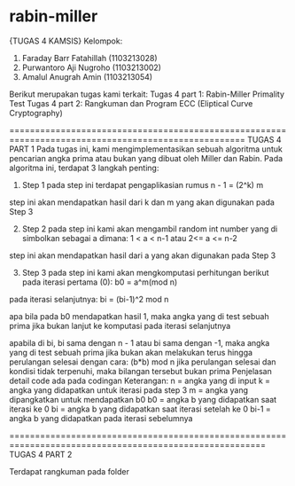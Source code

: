 # rabin-miller
{TUGAS 4 KAMSIS}
Kelompok:
1. Faraday Barr Fatahillah (1103213028)
2. Purwantoro Aji Nugroho (1103213002)
3. Amalul Anugrah Amin (1103213054)

Berikut merupakan tugas kami terkait:
Tugas 4 part 1: Rabin-Miller Primality Test
Tugas 4 part 2: Rangkuman dan Program ECC (Eliptical Curve Cryptography)

====================================================================================================
TUGAS 4 PART 1
Pada tugas ini, kami mengimplementasikan sebuah algoritma untuk pencarian angka prima atau bukan
yang dibuat oleh Miller dan Rabin. Pada algoritma ini, terdapat 3 langkah penting:

1. Step 1
pada step ini terdapat pengaplikasian rumus
n - 1 = (2^k) m

step ini akan mendapatkan hasil dari k dan m yang akan digunakan pada Step 3

2. Step 2
pada step ini kami akan mengambil random int number yang di simbolkan sebagai a dimana:
1 < a < n-1 atau 2<= a <= n-2

step ini akan mendapatkan hasil dari a yang akan digunakan pada Step 3

3. Step 3
pada step ini kami akan mengkomputasi perhitungan berikut
pada iterasi pertama (0):
b0 = a^m(mod n)

pada iterasi selanjutnya:
bi = (bi-1)^2 mod n

apa bila pada b0 mendapatkan hasil 1, maka angka yang di test sebuah prima
jika bukan lanjut ke komputasi pada iterasi selanjutnya

apabila di bi, bi sama dengan n - 1 atau bi sama dengan -1, maka angka yang di test sebuah prima
jika bukan akan melakukan terus hingga perulangan selesai dengan cara:
(b*b) mod n
jika perulangan selesai dan kondisi tidak terpenuhi, maka bilangan tersebut bukan prima
Penjelasan detail code ada pada codingan
Keterangan:
n = angka yang di input
k = angka yang didapatkan untuk iterasi pada step 3
m = angka yang dipangkatkan untuk mendapatkan b0
b0 = angka b yang didapatkan saat iterasi ke 0
bi = angka b yang didapatkan saat iterasi setelah ke 0
bi-1 = angka b yang didapatkan pada iterasi sebelumnya





========================================================================================================
TUGAS 4 PART 2

Terdapat rangkuman pada folder
